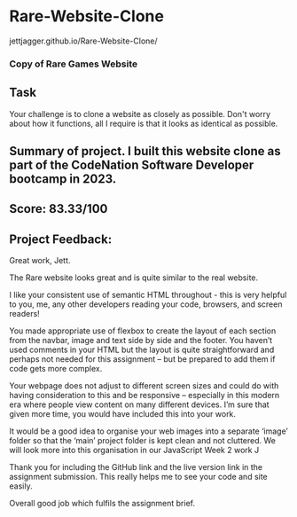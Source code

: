 # Rare-Website-Clone

jettjagger.github.io/Rare-Website-Clone/

### Copy of Rare Games Website 

## Task 

Your challenge is to clone a website as closely as possible. Don't worry about how it functions, all I require is that it looks as identical as possible. 

## Summary of project. I built this website clone as part of the CodeNation Software Developer bootcamp in 2023. 

## Score: 83.33/100

## Project Feedback:

Great work, Jett.

The Rare website looks great and is quite similar to the real website.

I like your consistent use of semantic HTML throughout - this is very helpful to you, me, any other developers reading your code, browsers, and screen readers!

You made appropriate use of flexbox to create the layout of each section from the navbar, image and text side by side and the footer. You haven’t used comments in your HTML but the layout is quite straightforward and perhaps not needed for this assignment – but be prepared to add them if code gets more complex.

Your webpage does not adjust to different screen sizes and could do with having consideration to this and be responsive – especially in this modern era where people view content on many different devices. I’m sure that given more time, you would have included this into your work.

It would be a good idea to organise your web images into a separate ‘image’ folder so that the ‘main’ project folder is kept clean and not cluttered. We will look more into this organisation in our JavaScript Week 2 work J

Thank you for including the GitHub link and the live version link in the assignment submission. This really helps me to see your code and site easily.

Overall good job which fulfils the assignment brief.
